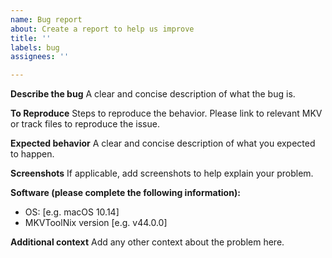 ```yaml
---
name: Bug report
about: Create a report to help us improve
title: ''
labels: bug
assignees: ''

---
```


**Describe the bug**
A clear and concise description of what the bug is.

**To Reproduce**
Steps to reproduce the behavior. Please link to relevant MKV or track files to reproduce the issue.

**Expected behavior**
A clear and concise description of what you expected to happen.

**Screenshots**
If applicable, add screenshots to help explain your problem.

**Software (please complete the following information):**
 - OS: [e.g. macOS 10.14]
 - MKVToolNix version [e.g. v44.0.0]

**Additional context**
Add any other context about the problem here.
